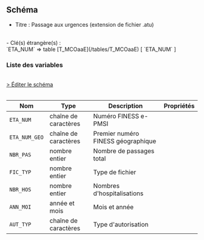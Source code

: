 ## Schéma

- Titre : Passage aux urgences (extension de fichier .atu)
<br />
- Clé(s) étrangère(s) : <br />
`ETA_NUM` => table [T_MCOaaE](/tables/T_MCOaaE) [ `ETA_NUM` ]<br />

### Liste des variables
<br />
<div>
    <a href="https://gitlab.com/healthdatahub/schema-snds/edit/master/schemas/PMSI/PMSI%20MCO/T_SUPaaATU.json"  
    arget="_blank" rel="noopener noreferrer">> Éditer le schéma</a>
    <OutboundLink />
</div>
<br />

Nom|Type|Description|Propriétés
-|-|-|-
`ETA_NUM`|chaîne de caractères|Numéro FINESS e-PMSI||
`ETA_NUM_GEO`|chaîne de caractères|Premier numéro FINESS géographique||
`NBR_PAS`|nombre entier|Nombre de passages total||
`FIC_TYP`|nombre entier|Type de fichier||
`NBR_HOS`|nombre entier|Nombres d&#x27;hospitalisations||
`ANN_MOI`|année et mois|Mois et année||
`AUT_TYP`|chaîne de caractères|Type d&#x27;autorisation||

